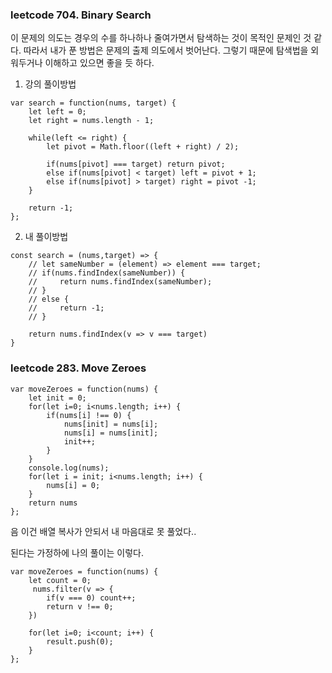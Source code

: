 ### leetcode 704. Binary Search

이 문제의 의도는 경우의 수를 하나하나 줄여가면서 탐색하는 것이 목적인 문제인 것 같다.
따라서 내가 푼 방법은 문제의 출제 의도에서 벗어난다.
그렇기 때문에 탐색법을 외워두거나 이해하고 있으면 좋을 듯 하다.

1. 강의 풀이방법

```
var search = function(nums, target) {
    let left = 0;
    let right = nums.length - 1;

    while(left <= right) {
        let pivot = Math.floor((left + right) / 2);

        if(nums[pivot] === target) return pivot;
        else if(nums[pivot] < target) left = pivot + 1;
        else if(nums[pivot] > target) right = pivot -1;
    }

    return -1;
};
```

2. 내 풀이방법

```
const search = (nums,target) => {
    // let sameNumber = (element) => element === target;
    // if(nums.findIndex(sameNumber)) {
    //     return nums.findIndex(sameNumber);
    // }
    // else {
    //     return -1;
    // }

    return nums.findIndex(v => v === target)
}
```

### leetcode 283. Move Zeroes

```
var moveZeroes = function(nums) {
    let init = 0;
    for(let i=0; i<nums.length; i++) {
        if(nums[i] !== 0) {
            nums[init] = nums[i];
            nums[i] = nums[init];
            init++;
        }
    }
    console.log(nums);
    for(let i = init; i<nums.length; i++) {
        nums[i] = 0;
    }
    return nums
};
```

음 이건 배열 복사가 안되서 내 마음대로 못 풀었다..

된다는 가정하에 나의 풀이는 이렇다.

```
var moveZeroes = function(nums) {
    let count = 0;
     nums.filter(v => {
        if(v === 0) count++;
        return v !== 0;
    })

    for(let i=0; i<count; i++) {
        result.push(0);
    }
};
```
